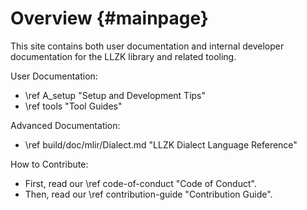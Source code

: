 # Overview {#mainpage}

This site contains both user documentation and internal developer documentation
for the LLZK library and related tooling.

User Documentation:
- \ref A_setup "Setup and Development Tips"
- \ref tools "Tool Guides"

Advanced Documentation:
- \ref build/doc/mlir/Dialect.md "LLZK Dialect Language Reference"

How to Contribute:
- First, read our \ref code-of-conduct "Code of Conduct".
- Then, read our \ref contribution-guide "Contribution Guide".